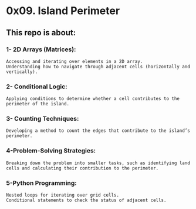 # 0x09. Island Perimeter

## This repo is about:

### 1- 2D Arrays (Matrices):
    Accessing and iterating over elements in a 2D array.
    Understanding how to navigate through adjacent cells (horizontally and vertically).


### 2- Conditional Logic:
    Applying conditions to determine whether a cell contributes to the perimeter of the island.


### 3- Counting Techniques:
    Developing a method to count the edges that contribute to the island’s perimeter.


### 4-Problem-Solving Strategies:
    Breaking down the problem into smaller tasks, such as identifying land cells and calculating their contribution to the perimeter.


### 5-Python Programming:
    Nested loops for iterating over grid cells.
    Conditional statements to check the status of adjacent cells.